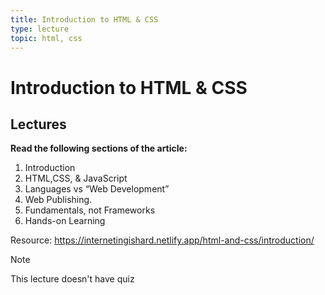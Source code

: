 ```yaml
---
title: Introduction to HTML & CSS
type: lecture
topic: html, css
---
```


# Introduction to HTML & CSS

## Lectures

**Read the following sections of the article:**

1. Introduction
2. HTML,CSS, & JavaScript
3. Languages vs “Web Development”
4. Web Publishing.
5. Fundamentals, not Frameworks
6. Hands-on Learning

Resource: https://internetingishard.netlify.app/html-and-css/introduction/

> [!NOTE]
> This lecture doesn't have quiz
